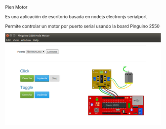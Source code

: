 Pien Motor

Es una aplicación de escritorio basada en nodejs electronjs serialport

Permite controlar un motor por puerto serial usando la board Pinguino 2550

<img src="./app/icons/screenshot.png" width="800">